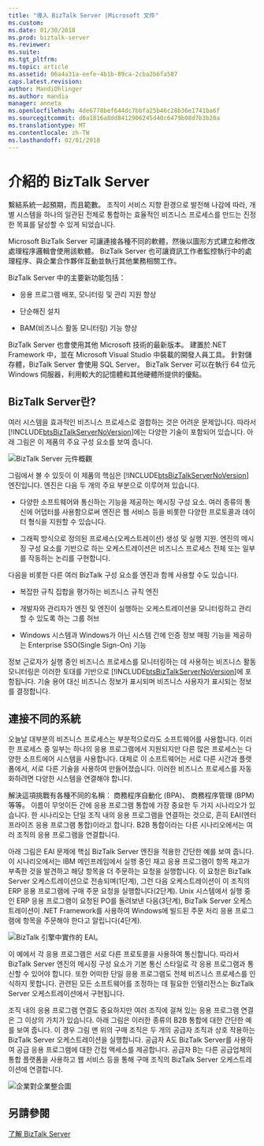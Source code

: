 ```yaml
---
title: "導入 BizTalk Server |Microsoft 文件"
ms.custom: 
ms.date: 01/30/2018
ms.prod: biztalk-server
ms.reviewer: 
ms.suite: 
ms.tgt_pltfrm: 
ms.topic: article
ms.assetid: 06a4a31a-eefe-4b1b-89ca-2cba2b6fa587
caps.latest.revision: 
author: MandiOhlinger
ms.author: mandia
manager: anneta
ms.openlocfilehash: 4de6778bef644dc7bbfa25b46c28b36e1741ba6f
ms.sourcegitcommit: d0a1816a8dd8412906245d40c6479b08d7b3b20a
ms.translationtype: MT
ms.contentlocale: zh-TW
ms.lasthandoff: 02/01/2018
---
```

# <a name="introducing-biztalk-server"></a>介紹的 BizTalk Server
繫結系統一起預期，而且範數。 조직이 서비스 지향 환경으로 발전해 나감에 따라, 개별 시스템을 하나의 일관된 전체로 통합하는 효율적인 비즈니스 프로세스를 만드는 진정한 목표를 달성할 수 있게 되었습니다.  
  
 Microsoft BizTalk Server 可讓連接各種不同的軟體，然後以圖形方式建立和修改處理程序邏輯會使用該軟體。 BizTalk Server 也可讓資訊工作者監控執行中的處理程序、與企業合作夥伴互動並執行其他業務相關工作。  
  
 BizTalk Server 中的主要新功能包括：  
  
-   응용 프로그램 배포, 모니터링 및 관리 지원 향상  
  
-   단순해진 설치  
  
-   BAM(비즈니스 활동 모니터링) 기능 향상  
  
BizTalk Server 也會使用其他 Microsoft 技術的最新版本。 建置於.NET Framework 中，並在 Microsoft Visual Studio 中裝載的開發人員工具。 針對儲存體，BizTalk Server 會使用 SQL Server。 BizTalk Server 可以在執行 64 位元 Windows 伺服器，利用較大的記憶體和其他硬體所提供的優點。  
  
## <a name="what-is-biztalk-server"></a>BizTalk Server란?  
 여러 시스템을 효과적인 비즈니스 프로세스로 결합하는 것은 어려운 문제입니다. 따라서 [!INCLUDE[btsBizTalkServerNoVersion](../includes/btsbiztalkservernoversion-md.md)]에는 다양한 기술이 포함되어 있습니다. 아래 그림은 이 제품의 주요 구성 요소를 보여 줍니다.  
  
 ![BizTalk Server 元件概觀](../core/media/d167608e-7c51-4d52-b8fa-9d4149242934.gif "d167608e-7c51-4d52-b8fa-9d4149242934")  
  
 그림에서 볼 수 있듯이 이 제품의 핵심은 [!INCLUDE[btsBizTalkServerNoVersion](../includes/btsbiztalkservernoversion-md.md)] 엔진입니다. 엔진은 다음 두 개의 주요 부분으로 이루어져 있습니다.  
  
-   다양한 소프트웨어와 통신하는 기능을 제공하는 메시징 구성 요소. 여러 종류의 통신에 어댑터를 사용함으로써 엔진은 웹 서비스 등을 비롯한 다양한 프로토콜과 데이터 형식을 지원할 수 있습니다.  
  
-   그래픽 방식으로 정의된 프로세스(오케스트레이션) 생성 및 실행 지원. 엔진의 메시징 구성 요소를 기반으로 하는 오케스트레이션은 비즈니스 프로세스 전체 또는 일부를 작동하는 논리를 구현합니다.  
  
 다음을 비롯한 다른 여러 BizTalk 구성 요소를 엔진과 함께 사용할 수도 있습니다.  
  
-   복잡한 규칙 집합을 평가하는 비즈니스 규칙 엔진  
  
-   개발자와 관리자가 엔진 및 엔진이 실행하는 오케스트레이션을 모니터링하고 관리할 수 있도록 하는 그룹 허브  
  
-   Windows 시스템과 Windows가 아닌 시스템 간에 인증 정보 매핑 기능을 제공하는 Enterprise SSO(Single Sign-On) 기능  
  
 정보 근로자가 실행 중인 비즈니스 프로세스를 모니터링하는 데 사용하는 비즈니스 활동 모니터링은 이러한 토대를 기반으로 [!INCLUDE[btsBizTalkServerNoVersion](../includes/btsbiztalkservernoversion-md.md)]에 포함됩니다. 기술 용어 대신 비즈니스 정보가 표시되며 비즈니스 사용자가 표시되는 정보를 결정합니다.  
  
## <a name="connecting-diverse-systems"></a>連接不同的系統  
 오늘날 대부분의 비즈니스 프로세스는 부분적으로라도 소프트웨어를 사용합니다. 이러한 프로세스 중 일부는 하나의 응용 프로그램에서 지원되지만 다른 많은 프로세스는 다양한 소프트에어 시스템을 사용합니다. 대체로 이 소프트웨어는 서로 다른 시간과 플랫폼에서, 서로 다른 기술을 사용하여 만들어졌습니다. 이러한 비즈니스 프로세스를 자동화하려면 다양한 시스템을 연결해야 합니다.  
  
 解決這項挑戰有各種不同的名稱︰ 商務程序自動化 (BPA)、 商務程序管理 (BPM) 等等。 이름이 무엇이든 간에 응용 프로그램 통합에 가장 중요한 두 가지 시나리오가 있습니다. 한 시나리오는 단일 조직 내의 응용 프로그램을 연결하는 것으로, 흔히 EAI(엔터프라이즈 응용 프로그램 통합)이라고 합니다. B2B 통합이라는 다른 시나리오에서는 여러 조직의 응용 프로그램을 연결합니다.  
  
 아래 그림은 EAI 문제에 핵심 BizTalk Server 엔진을 적용한 간단한 예를 보여 줍니다. 이 시나리오에서는 IBM 메인프레임에서 실행 중인 재고 응용 프로그램이 항목 재고가 부족한 것을 발견하고 해당 항목을 더 주문하는 요청을 실행합니다. 이 요청은 BizTalk Server 오케스트레이션으로 전송되며(1단계), 그런 다음 오케스트레이션이 이 조직의 ERP 응용 프로그램에 구매 주문 요청을 실행합니다(2단계). Unix 시스템에서 실행 중인 ERP 응용 프로그램이 요청된 PO를 돌려보낸 다음(3단계), BizTalk Server 오케스트레이션이 .NET Framework를 사용하여 Windows에 빌드된 주문 처리 응용 프로그램에 항목을 주문해야 한다고 알립니다(4단계).  
  
 ![BizTalk 引擎中實作的 EAI。](../core/media/7d8558da-03cf-494b-8334-efe0ea15a6a7.gif "7d8558da-03cf-494b-8334-efe0ea15a6a7")  
  
 이 예에서 각 응용 프로그램은 서로 다른 프로토콜을 사용하여 통신합니다. 따라서 BizTalk Server 엔진의 메시징 구성 요소가 기본 통신 스타일로 각 응용 프로그램과 통신할 수 있어야 합니다. 또한 어떠한 단일 응용 프로그램도 전체 비즈니스 프로세스를 인식하지 못합니다. 관련된 모든 소프트웨어를 조정하는 데 필요한 인텔리전스는 BizTalk Server 오케스트레이션에서 구현됩니다.  
  
 조직 내의 응용 프로그램 연결도 중요하지만 여러 조직에 걸쳐 있는 응용 프로그램 연결은 그 이상의 가치가 있습니다. 아래 그림은 이러한 종류의 B2B 통합에 대한 간단한 예를 보여 줍니다. 이 경우 그림 맨 위의 구매 조직은 두 개의 공급자 조직과 상호 작용하는 BizTalk Server 오케스트레이션을 실행합니다. 공급자 A도 BizTalk Server를 사용하여 공급 응용 프로그램에 대한 간접 액세스를 제공합니다. 공급자 B는 다른 공급업체의 통합 플랫폼을 사용하고 웹 서비스 등을 통해 구매 조직의 BizTalk Server 오케스트레이션에 연결합니다.  
  
 ![企業對企業整合圖](../core/media/b1d8787d-e842-468e-96c5-b68875d9abc3.gif "b1d8787d-e842-468e-96c5-b68875d9abc3")  
  
## <a name="see-also"></a>另請參閱  
 [了解 BizTalk Server](../core/understanding-biztalk-server.md)
